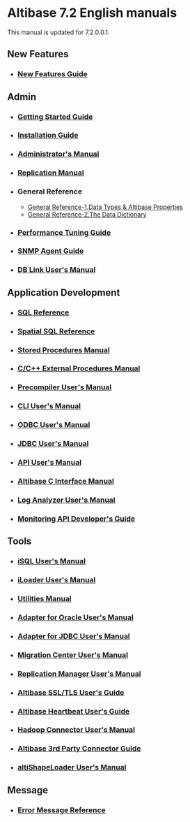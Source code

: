 # Altibase 7.2 English manuals

This manual is updated for 7.2.0.0.1.

## New Features

- ### [New Features Guide](https://github.com/ALTIBASE/Documents/blob/master/Manuals/Altibase_7.2/eng/New%20Features%20Guide.md)

## Admin

- ### [Getting Started Guide](https://github.com/ALTIBASE/Documents/blob/master/Manuals/Altibase_7.2/eng/Getting%20Started%20Guide.md)	

- ### [Installation Guide](https://github.com/ALTIBASE/Documents/blob/master/Manuals/Altibase_7.2/eng/Installation%20Guide.md)	

- ### [Administrator's Manual](https://github.com/ALTIBASE/Documents/blob/master/Manuals/Altibase_7.2/eng/Administrator's%20Manual.md)	

- ### [Replication Manual](https://github.com/ALTIBASE/Documents/blob/master/Manuals/Altibase_7.2/eng/Replication%20Manual.md)	

- ### General Reference	

  - [General Reference-1.Data Types & Altibase Properties](https://github.com/ALTIBASE/Documents/blob/master/Manuals/Altibase_7.2/eng/General%20Reference-1.Data%20Types%20%26%20Altibase%20Properties.md)
  - [General Reference-2.The Data Dictionary](https://github.com/ALTIBASE/Documents/blob/master/Manuals/Altibase_7.2/eng/General%20Reference-2.The%20Data%20Dictionary.md)

- ### [Performance Tuning Guide](https://github.com/ALTIBASE/Documents/blob/master/Manuals/Altibase_7.2/eng/Performance%20Tuning%20Guide.md)

- ### [SNMP Agent Guide](https://github.com/ALTIBASE/Documents/blob/master/Manuals/Altibase_7.2/eng/SNMP%20Agent%20Guide.md)

- ### [DB Link User's Manual](https://github.com/ALTIBASE/Documents/blob/master/Manuals/Altibase_7.2/eng/DB%20Link%20User's%20Manual.md)

## Application Development

- ### [SQL Reference](https://github.com/ALTIBASE/Documents/blob/master/Manuals/Altibase_7.2/eng/SQL%20Reference.md)

- ### [Spatial SQL Reference](https://github.com/ALTIBASE/Documents/blob/master/Manuals/Altibase_7.2/eng/Spatial%20SQL%20Reference.md)	

- ### [Stored Procedures Manual](https://github.com/ALTIBASE/Documents/blob/master/Manuals/Altibase_7.2/eng/Stored%20Procedures%20Manual.md)	

- ### [C/C++ External Procedures Manual](https://github.com/ALTIBASE/Documents/blob/master/Manuals/Altibase_7.2/eng/External%20Procedures%20Manual.md)

- ### [Precompiler User's Manual](https://github.com/ALTIBASE/Documents/blob/master/Manuals/Altibase_7.2/eng/Precompiler%20User's%20Manual.md)

- ### [CLI User's Manual](https://github.com/ALTIBASE/Documents/blob/master/Manuals/Altibase_7.2/eng/CLI%20User's%20Manual.md)

- ### [ODBC User's Manual](https://github.com/ALTIBASE/Documents/blob/master/Manuals/Altibase_7.2/eng/ODBC%20User's%20Manual.md)

- ### [JDBC User's Manual](https://github.com/ALTIBASE/Documents/blob/master/Manuals/Altibase_7.2/eng/JDBC%20User's%20Manual.md)

- ### [API User's Manual](https://github.com/ALTIBASE/Documents/blob/master/Manuals/Altibase_7.2/eng/API%20User's%20Manual.md)

- ### [Altibase C Interface Manual](https://github.com/ALTIBASE/Documents/blob/master/Manuals/Altibase_7.2/eng/Altibase%20C%20Interface%20Manual.md)

- ### [Log Analyzer User's Manual](https://github.com/ALTIBASE/Documents/blob/master/Manuals/Altibase_7.2/eng/Log%20Analyzer%20User's%20Manual.md)

- ### [Monitoring API Developer's Guide](https://github.com/ALTIBASE/Documents/blob/master/Manuals/Altibase_7.2/eng/Monitoring%20API%20Developer's%20Guide.md)


## Tools

- ### [iSQL User's Manual](https://github.com/ALTIBASE/Documents/blob/master/Manuals/Altibase_7.2/eng/iSQL%20User's%20Manual.md)

- ### [iLoader User's Manual](https://github.com/ALTIBASE/Documents/blob/master/Manuals/Altibase_7.2/eng/iLoader%20User's%20Manual.md)

- ### [Utilities Manual](https://github.com/ALTIBASE/Documents/blob/master/Manuals/Altibase_7.2/eng/Utilities%20Manual.md)

- ### [Adapter for Oracle User's Manual](https://github.com/ALTIBASE/Documents/blob/master/Manuals/Altibase_7.2/eng/Adapter%20for%20Oracle%20User's%20Manual.md)

- ### [Adapter for JDBC User's Manual](https://github.com/ALTIBASE/Documents/blob/master/Manuals/Altibase_7.2/eng/Adapter%20for%20JDBC%20User's%20Manual.md)

- ### [Migration Center User's Manual](https://github.com/ALTIBASE/Documents/blob/master/Manuals/Altibase_7.2/eng/Migration%20Center%20User's%20Manual.md)

- ### [Replication Manager User's Manual](https://github.com/ALTIBASE/Documents/blob/master/Manuals/Altibase_7.2/eng/Replication%20Manager%20User's%20Manual.md)

- ### [Altibase SSL/TLS User's Guide](https://github.com/ALTIBASE/Documents/blob/master/Manuals/Altibase_7.2/eng/Altibase%20SSL%20TLS%20User's%20Guide.md)	

- ### [Altibase Heartbeat User's Guide](https://github.com/ALTIBASE/Documents/blob/master/Manuals/Altibase_7.2/eng/Altibase%20Heartbeat%20User's%20Guide.md)	

- ### [Hadoop Connector User's Manual](https://github.com/ALTIBASE/Documents/blob/master/Manuals/Altibase_7.2/eng/Hadoop%20Connector%20User's%20Manual.md)	

- ### [Altibase 3rd Party Connector Guide](https://github.com/ALTIBASE/Documents/blob/master/Manuals/Altibase_7.2/eng/Altibase%203rd%20Party%20Connector%20Guide.md)	

- ### [altiShapeLoader User's Manual](https://github.com/ALTIBASE/Documents/blob/master/Manuals/Altibase_7.2/eng/altiShapeLoader.md)


## Message

- ### [Error Message Reference](https://github.com/ALTIBASE/Documents/blob/master/Manuals/Altibase_7.2/eng/Error%20Message%20Reference.md)
